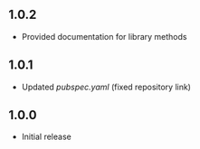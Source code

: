 ## 1.0.2
* Provided documentation for library methods

## 1.0.1
* Updated *pubspec.yaml* (fixed repository link)

## 1.0.0
* Initial release
